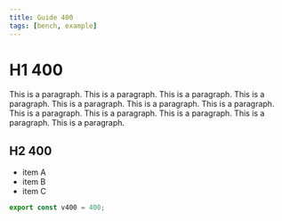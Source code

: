 ```yaml
---
title: Guide 400
tags: [bench, example]
---
```


# H1 400

This is a paragraph. This is a paragraph. This is a paragraph. This is a paragraph. This is a paragraph. This is a paragraph. This is a paragraph. This is a paragraph. This is a paragraph. This is a paragraph. This is a paragraph. This is a paragraph. 

## H2 400

- item A
- item B
- item C

```ts
export const v400 = 400;
```